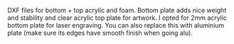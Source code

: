 DXF files for bottom + top acrylic and foam. Bottom plate adds nice weight and stability and clear acrylic top plate for artwork.
I opted for 2mm acrylic bottom plate for laser engraving. You can also replace this with aluminium plate (make sure its edges have smooth finish when going alu). 
